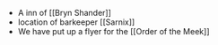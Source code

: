 - A inn of [[Bryn Shander]]
- location of barkeeper [[Sarnix]]
- We have put up a flyer for the [[Order of the Meek]]